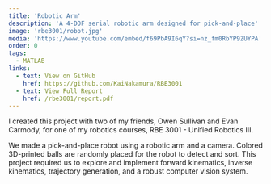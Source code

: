 ```yaml
---
title: 'Robotic Arm'
description: 'A 4-DOF serial robotic arm designed for pick-and-place'
image: 'rbe3001/robot.jpg'
media: 'https://www.youtube.com/embed/f69PbA9I6qY?si=nz_fm0RbYP9ZUYPA'
order: 0
tags:
  - MATLAB
links:
  - text: View on GitHub
    href: https://github.com/KaiNakamura/RBE3001
  - text: View Full Report
    href: /rbe3001/report.pdf
---
```


I created this project with two of my friends, Owen Sullivan and Evan Carmody, for one of my robotics courses, RBE 3001 - Unified Robotics III.

We made a pick-and-place robot using a robotic arm and a camera. Colored 3D-printed balls are randomly placed for the robot to detect and sort. This project required us to explore and implement forward kinematics, inverse kinematics, trajectory generation, and a robust computer vision system.
